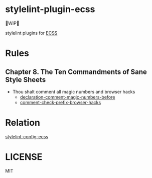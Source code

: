 # stylelint-plugin-ecss

🚧WIP🚧

stylelint plugins for [ECSS](http://ecss.io/)

# Rules

## Chapter 8. The Ten Commandments of Sane Style Sheets

- Thou shalt comment all magic numbers and browser hacks
  - [declaration-comment-magic-numbers-before](https://github.com/tyankatsu0105/stylelint-plugin-ecss/tree/master/lib/rules/declaration-comment-magic-numbers-before)
  - [comment-check-prefix-browser-hacks](https://github.com/tyankatsu0105/stylelint-plugin-ecss/tree/master/lib/rules/comment-check-prefix-browser-hacks)

# Relation

[stylelint\-config\-ecss](https://github.com/tyankatsu0105/stylelint-config-ecss)

# LICENSE

MIT

